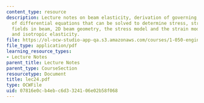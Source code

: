 ```yaml
---
content_type: resource
description: Lecture notes on beam elasticity, derivation of governing, derivation
  of differential equations that can be solved to determine stress, strain and displacement
  fields in beam, 2D beam geometry, the stress model and the strain model for beams,
  and isotropic elasticity.
file: https://ol-ocw-studio-app-qa.s3.amazonaws.com/courses/1-050-engineering-mechanics-i-fall-2007/07816e0cb4ebc6d3324106e02b58f068_lec24.pdf
file_type: application/pdf
learning_resource_types:
- Lecture Notes
parent_title: Lecture Notes
parent_type: CourseSection
resourcetype: Document
title: lec24.pdf
type: OCWFile
uid: 07816e0c-b4eb-c6d3-3241-06e02b58f068
---
```

